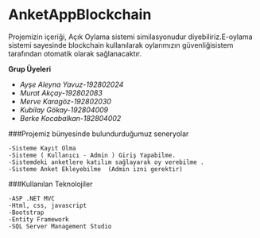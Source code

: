# AnketAppBlockchain

Projemizin içeriği, Açık Oylama sistemi similasyonudur diyebiliriz.E-oylama sistemi sayesinde blockchain kullanılarak oylarımızın güvenliğisistem tarafından otomatik olarak sağlanacaktır.

**Grup Üyeleri**
- *Ayşe Aleyna Yavuz-192802024*
- *Murat Akçay-192802083*
- *Merve Karagöz-192802030*
- *Kubilay Gökay-192804009*
- *Berke Kocabalkan-182804002*


###Projemiz bünyesinde bulundurduğumuz seneryolar 
```
-Sisteme Kayıt Olma
-Sisteme ( Kullanıcı - Admin ) Giriş Yapabilme.
-Sistemdeki anketlere katılım sağlayarak oy verebilme .
-Sisteme Anket Ekleyebilme  (Admin izni gerektir)
```

###Kullanılan Teknolojiler
```
-ASP .NET MVC
-Html, css, javascript
-Bootstrap
-Entity Framework
-SQL Server Management Studio
```

